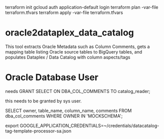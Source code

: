 terraform init
gcloud auth application-default login
terraform plan -var-file terraform.tfvars 
terraform apply -var-file terraform.tfvars 

# oracle2dataplex_data_catalog
This tool extracts Oracle Metadata such as Column Comments, gets a mapping table listing Oracle source tables to BigQuery tables, and populates Dataplex / Data Catalog with column aspects/tags


# Oracle Database User
needs 
GRANT SELECT ON DBA_COL_COMMENTS TO catalog_reader; 
<!-- GRANT SELECT ON DBA_TAB_COLUMNS TO catalog_reader; 
GRANT SELECT ON DBA_TAB_COLS TO catalog_reader; 
GRANT SELECT ON DBA_TABLES TO catalog_reader;  -->
this needs to be granted by sys user.

SELECT owner, table_name, column_name, comments FROM dba_col_comments WHERE OWNER IN 'MOCKSCHEMA';

export GOOGLE_APPLICATION_CREDENTIALS=~/credentials/datacatalog-tag-template-processor-sa.json

